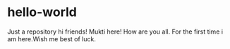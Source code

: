 # hello-world
Just a repository
hi friends!
Mukti here! How are you all. For the first time i am here.Wish me best of luck.
